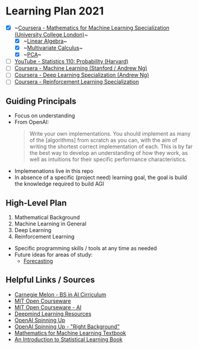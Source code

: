 # Learning Plan 2021

- [x] ~[Coursera - Mathematics for Machine Learning Specialization (University College London)](https://www.coursera.org/specializations/mathematics-machine-learning)~
  - [x] ~[Linear Algebra](https://www.coursera.org/learn/linear-algebra-machine-learning)~
  - [x] ~[Multivariate Calculus](https://www.coursera.org/learn/multivariate-calculus-machine-learning)~
  - [x] ~[PCA](https://www.coursera.org/learn/pca-machine-learning)~
- [ ] [YouTube - Statistics 110: Probability (Harvard)](https://www.youtube.com/playlist?list=PL2SOU6wwxB0uwwH80KTQ6ht66KWxbzTIo)
- [ ] [Coursera - Machine Learning (Stanford / Andrew Ng)](https://www.coursera.org/learn/machine-learning)
- [ ] [Coursera - Deep Learning Specialization (Andrew Ng)](https://www.coursera.org/specializations/deep-learning)
- [ ] [Coursera - Reinforcement Learning Specialization](https://www.coursera.org/specializations/reinforcement-learning)

## Guiding Principals

 - Focus on understanding
 - From OpenAI:
   > Write your own implementations. You should implement as many of the [algorithms] from scratch as you can, with the aim of writing the shortest correct implementation of each. This is by far the best way to develop an understanding of how they work, as well as intuitions for their specific performance characteristics.
  - Implemenations live in this repo
  - In absence of a specific (project need) learning goal, the goal is build the knowledge required to build AGI

## High-Level Plan

 1. Mathematical Background
 2. Machine Learning in General
 3. Deep Learning
 4. Reinforcement Learning

 - Specific programming skills / tools at any time as needed
 - Future ideas for areas of study:
   - [Forecasting](https://otexts.com/fpp2/)

## Helpful Links / Sources
 - [Carnegie Melon - BS in AI Cirriculum](https://www.cs.cmu.edu/bs-in-artificial-intelligence/curriculum)
 - [MIT Open Courseware](https://ocw.mit.edu/)
 - [MIT Open Courseware - AI](https://ocw.mit.edu/courses/find-by-topic/#cat=engineering&subcat=computerscience&spec=artificialintelligence)
 - [Deepmind Learning Resources](https://deepmind.com/learning-resources)
 - [OpenAI Spinning Up](https://spinningup.openai.com/en/latest/)
 - [OpenAI Spinning Up - "Right Background"](https://spinningup.openai.com/en/latest/spinningup/spinningup.html#the-right-background)
 - [Mathematics for Machine Learning Textbook](https://mml-book.github.io/)
 - [An Introduction to Statistical Learning Book](https://web.stanford.edu/~hastie/ISLRv2_website.pdf)
